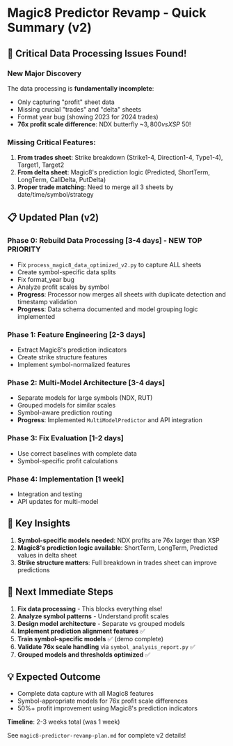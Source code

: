 # Magic8 Predictor Revamp - Quick Summary (v2)

## 🚨 Critical Data Processing Issues Found!

### New Major Discovery
The data processing is **fundamentally incomplete**:
- Only capturing "profit" sheet data
- Missing crucial "trades" and "delta" sheets  
- Format year bug (showing 2023 for 2024 trades)
- **76x profit scale difference**: NDX butterfly ~$3,800 vs XSP ~$50!

### Missing Critical Features:
1. **From trades sheet**: Strike breakdown (Strike1-4, Direction1-4, Type1-4), Target1, Target2
2. **From delta sheet**: Magic8's prediction logic (Predicted, ShortTerm, LongTerm, CallDelta, PutDelta)
3. **Proper trade matching**: Need to merge all 3 sheets by date/time/symbol/strategy

## 📋 Updated Plan (v2)

### Phase 0: Rebuild Data Processing [3-4 days] - NEW TOP PRIORITY
- Fix `process_magic8_data_optimized_v2.py` to capture ALL sheets
- Create symbol-specific data splits
- Fix format_year bug
- Analyze profit scales by symbol
- **Progress**: Processor now merges all sheets with duplicate detection and
   timestamp validation
- **Progress**: Data schema documented and model grouping logic implemented

### Phase 1: Feature Engineering [2-3 days]
- Extract Magic8's prediction indicators
- Create strike structure features
- Implement symbol-normalized features

### Phase 2: Multi-Model Architecture [3-4 days]
- Separate models for large symbols (NDX, RUT)
- Grouped models for similar scales
- Symbol-aware prediction routing
 - **Progress**: Implemented `MultiModelPredictor` and API integration

### Phase 3: Fix Evaluation [1-2 days]
- Use correct baselines with complete data
- Symbol-specific profit calculations

### Phase 4: Implementation [1 week]
- Integration and testing
- API updates for multi-model

## 🎯 Key Insights

1. **Symbol-specific models needed**: NDX profits are 76x larger than XSP
2. **Magic8's prediction logic available**: ShortTerm, LongTerm, Predicted values in delta sheet
3. **Strike structure matters**: Full breakdown in trades sheet can improve predictions

## 🚀 Next Immediate Steps

1. **Fix data processing** - This blocks everything else!
2. **Analyze symbol patterns** - Understand profit scales
3. **Design model architecture** - Separate vs grouped models
4. **Implement prediction alignment features** ✅
5. **Train symbol-specific models** ✅ (demo complete)
6. **Validate 76x scale handling** via `symbol_analysis_report.py` ✅
7. **Grouped models and thresholds optimized** ✅

## 💡 Expected Outcome
- Complete data capture with all Magic8 features
- Symbol-appropriate models for 76x profit scale differences
- 50%+ profit improvement using Magic8's prediction indicators

**Timeline**: 2-3 weeks total (was 1 week)

See `magic8-predictor-revamp-plan.md` for complete v2 details!
